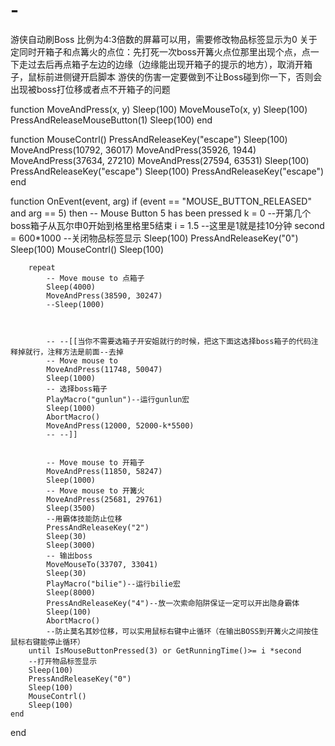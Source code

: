 # -
游侠自动刷Boss
比例为4:3倍数的屏幕可以用，需要修改物品标签显示为0
关于定同时开箱子和点篝火的点位：先打死一次boss开篝火点位那里出现个点，点一下走过去后再点箱子左边的边缘（边缘能出现开箱子的提示的地方），取消开箱子，鼠标前进侧键开启脚本
游侠的伤害一定要做到不让Boss碰到你一下，否则会出现被boss打位移或者点不开箱子的问题


function MoveAndPress(x, y)
	Sleep(100)
	MoveMouseTo(x, y)
	Sleep(100)
	PressAndReleaseMouseButton(1)
	Sleep(100)
end


function MouseContrl()
    PressAndReleaseKey("escape")
	Sleep(100)
	MoveAndPress(10792, 36017)
	MoveAndPress(35926, 1944)
	MoveAndPress(37634, 27210)
	MoveAndPress(27594, 63531)
	Sleep(100)
	PressAndReleaseKey("escape")
	Sleep(100)
	PressAndReleaseKey("escape")
end


function OnEvent(event, arg)
	if (event ==   "MOUSE_BUTTON_RELEASED" and arg == 5) then
		-- Mouse Button 5 has been pressed
		k = 0  --开第几个boss箱子从瓦尔申0开始到格里格里5结束
		i = 1.5 --这里是1就是挂10分钟
		second = 600*1000
		--关闭物品标签显示
		Sleep(100)
		PressAndReleaseKey("0")
		Sleep(100)
		MouseContrl()
		Sleep(100)
              
		repeat
			-- Move mouse to 点箱子
			Sleep(4000)
			MoveAndPress(38590, 30247)
			--Sleep(1000)

			
			
			-- --[[当你不需要选箱子开安姐就行的时候，把这下面这选择boss箱子的代码注释掉就行，注释方法是前面--去掉
			-- Move mouse to
			MoveAndPress(11748, 50047)
			Sleep(1000)
			-- 选择boss箱子
			PlayMacro("gunlun")--运行gunlun宏
			Sleep(1000)
			AbortMacro()
			MoveAndPress(12000, 52000-k*5500)
			-- --]]
			
			
			-- Move mouse to 开箱子
			MoveAndPress(11850, 58247)
			Sleep(1000)
			-- Move mouse to 开篝火
			MoveAndPress(25681, 29761)
			Sleep(3500)
			--用霸体技能防止位移
			PressAndReleaseKey("2")
			Sleep(30)
			Sleep(3000)
			-- 输出boss
			MoveMouseTo(33707, 33041)
			Sleep(30)
			PlayMacro("bilie")--运行bilie宏
			Sleep(8000)
			PressAndReleaseKey("4")--放一次索命陷阱保证一定可以开出隐身霸体
			Sleep(100)
			AbortMacro()
			--防止莫名其妙位移，可以实用鼠标右键中止循环（在输出BOSS到开篝火之间按住鼠标右键能停止循环）  
		until IsMouseButtonPressed(3) or GetRunningTime()>= i *second
		--打开物品标签显示
		Sleep(100)
		PressAndReleaseKey("0")
		Sleep(100)
		MouseContrl()
		Sleep(100)
	end
end